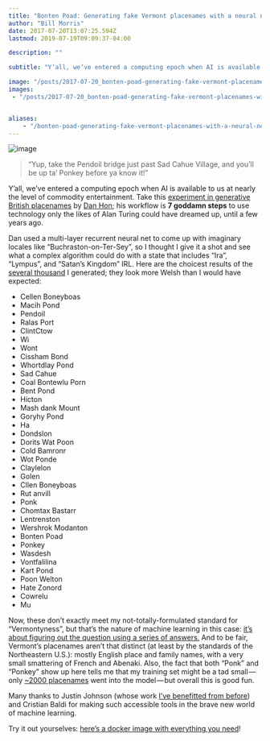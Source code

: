 ```yaml
---
title: "Bonten Poad: Generating fake Vermont placenames with a neural network"
author: "Bill Morris"
date: 2017-07-20T13:07:25.594Z
lastmod: 2019-07-19T09:09:37-04:00

description: ""

subtitle: "Y’all, we’ve entered a computing epoch when AI is available to us at nearly the level of commodity entertainment. Take this experiment in…"

image: "/posts/2017-07-20_bonten-poad-generating-fake-vermont-placenames-with-a-neural-network/images/2017-07-20_1.jpeg" 
images:
 - "/posts/2017-07-20_bonten-poad-generating-fake-vermont-placenames-with-a-neural-network/images/2017-07-20_1.jpeg" 


aliases:
    - "/bonten-poad-generating-fake-vermont-placenames-with-a-neural-network-ce0e8f90afbb"
---
```


![image](../images/2017-07-20_1.jpeg)

> “Yup, take the Pendoil bridge just past Sad Cahue Village, and you’ll be up ta’ Ponkey before ya know it!”


Y’all, we’ve entered a computing epoch when AI is available to us at nearly the level of commodity entertainment. Take this [experiment in generative British placenames](https://medium.com/@hondanhon/i-trained-a-neural-net-to-generate-british-placenames-9460e907e4e9) by [Dan Hon](https://twitter.com/hondanhon); his workflow is **7 goddamn steps** to use technology only the likes of Alan Turing could have dreamed up, until a few years ago.

Dan used a multi-layer recurrent neural net to come up with imaginary locales like “Buchraston-on-Ter-Sey”, so I thought I give it a shot and see what a complex algorithm could do with a state that includes “Ira”, “Lympus”, and “Satan’s Kingdom” IRL. Here are the choicest results of the [several thousand](https://gist.github.com/wboykinm/51de3208f0ab9bf00cdfac42b2fd07ec) I generated; they look more Welsh than I would have expected:

*   Cellen Boneyboas
*   Macih Pond
*   Pendoil
*   Ralas Port
*   ClintCtow
*   Wi
*   Wont
*   Cissham Bond
*   Whortdlay Pond
*   Sad Cahue
*   Coal Bontewlu Porn
*   Bent Pond
*   Hicton
*   Mash dank Mount
*   Goryhy Pond
*   Ha
*   Dondslon
*   Dorits Wat Poon
*   Cold Bamronr
*   Wot Ponde
*   Claylelon
*   Golen
*   Cllen Boneyboas
*   Rut anvill
*   Ponk
*   Chomtax Bastarr
*   Lentrenston
*   Wershrok Modanton
*   Bonten Poad
*   Ponkey
*   Wasdesh
*   Vontfalilina
*   Kart Pond
*   Poon Welton
*   Hate Zonord
*   Cowrelu
*   Mu

Now, these don’t exactly meet my not-totally-formulated standard for “Vermontyness”, but that’s the nature of machine learning in this case: [it’s about figuring out the question using a series of answers.](https://blog.vivekpanyam.com/deep-learning-made-simple-part-1/) And to be fair, Vermont’s placenames aren’t that distinct (at least by the standards of the Northeastern U.S.): mostly English place and family names, with a very small smattering of French and Abenaki. Also, the fact that both “Ponk” and “Ponkey” show up here tells me that my training set might be a tad small — only [~2000 placenames](http://geodata.vermont.gov/datasets/vt-geographic-names) went into the model — but overall this is good fun.

Many thanks to Justin Johnson (whose work [I’ve benefitted from before](https://medium.com/planet-stories/drawing-the-planet-in-brushstrokes-bc54a686fb30)) and Cristian Baldi for making such accessible tools in the brave new world of machine learning.

Try it out yourselves: [here’s a docker image with everything you need](https://github.com/crisbal/docker-torch-rnn)!
